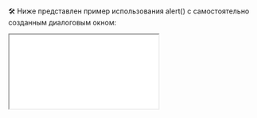 🛠 Ниже представлен пример использования alert() с самостоятельно созданным диалоговым окном:

<iframe title="Название — alert() — Дока" src="../demos/vindi-r-VRrRVy/index.html"></iframe>

